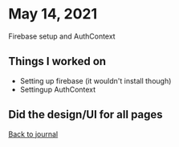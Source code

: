 # May 14, 2021
Firebase setup and AuthContext

## Things I worked on
- Setting up firebase (it wouldn't install though)
- Settingup AuthContext


## Did the design/UI for all pages

[Back to journal](README.md)